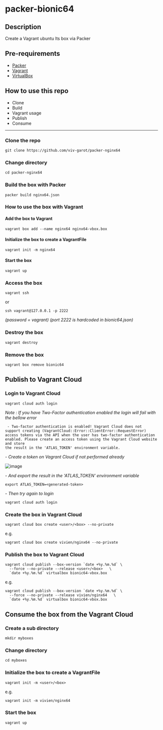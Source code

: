 # packer-bionic64

## Description
Create a Vagrant ubuntu lts box via Packer

## Pre-requirements

* [Packer](https://www.packer.io/downloads)
* [Vagrant](https://www.vagrantup.com/downloads)
* [VirtualBox](https://www.virtualbox.org/wiki/Downloads)

## How to use this repo

- Clone
- Build
- Vagrant usage
- Publish
- Consume 

---

### Clone the repo

```
git clone https://github.com/viv-garot/packer-nginx64
```

### Change directory

```
cd packer-nginx64
```

### Build the box with Packer

```
packer build nginx64.json
```

### How to use the box with Vagrant

#### Add the box to Vagrant

```
vagrant box add --name nginx64 nginx64-vbox.box
```

#### Initialize the box to create a VagrantFile

```
vagrant init -m nginx64
```

#### Start the box

```
vagrant up
```

### Access the box

```
vagrant ssh
```
or 
```
ssh vagrant@127.0.0.1 -p 2222 
```
*(password = vagrant)*
*(port 2222 is hardcoded in bionic64.json)*

### Destroy the box

```
vagrant destroy
```

### Remove the box

```
vagrant box remove bionic64
```


## Publish to Vagrant Cloud

### Login to Vagrant Cloud

```
vagrant cloud auth login
```

*Note : If you have Two-Factor authentication enabled the login will fail with the bellow error*
```
 - Two-factor authentication is enabled! Vagrant Cloud does not support creating (VagrantCloud::Error::ClientError::RequestError)
access tokens via the API when the user has two-factor authentication
enabled. Please create an access token using the Vagrant Cloud website and store
the result in the 'ATLAS_TOKEN' environment variable.
```

*- Create a token on Vagrant Cloud if not performed already*

![image](https://user-images.githubusercontent.com/85481359/124562546-6f819000-de3f-11eb-9609-8c5ed40dc159.png)

*- And export the result in the 'ATLAS_TOKEN' environment variable*

```
export ATLAS_TOKEN=<generated-token>
```

*- Then try again to login*

```
vagrant cloud auth login
```

### Create the box in Vagrant Cloud

```
vagrant cloud box create <user>/<box> --no-private
```
e.g.
```
vagrant cloud box create vivien/nginx64 --no-private
```

### Publish the box to Vagrant Cloud

```
vagrant cloud publish --box-version `date +%y.%m.%d` \
  --force --no-private --release <user>/<box>   \
  `date +%y.%m.%d` virtualbox bionic64-vbox.box
```

e.g.
```
vagrant cloud publish --box-version `date +%y.%m.%d` \
  --force --no-private --release vivien/nginx64   \
  `date +%y.%m.%d` virtualbox bionic64-vbox.box
```

## Consume the box from the Vagrant Cloud

### Create a sub directory

```
mkdir myboxes
```

### Change directory

```
cd myboxes
```

### Initialize the box to create a VagrantFile

```
vagrant init -m <user>/<box>
```

e.g.
```
vagrant init -m vivien/nginx64
```

### Start the box

```
vagrant up
```
